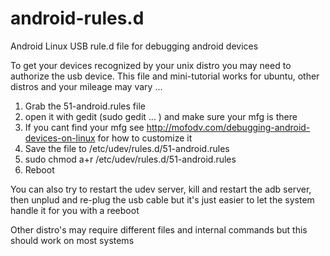 android-rules.d
===============

Android Linux USB rule.d file for debugging android devices

To get your devices recognized by your unix distro you may need to authorize the usb device.  This file and mini-tutorial works for ubuntu, other distros and your mileage may vary ... 

1. Grab the 51-android.rules file
2. open it with gedit (sudo gedit ... ) and make sure your mfg is there
3. If you cant find your mfg see http://mofodv.com/debugging-android-devices-on-linux for how to customize it
4. Save the file to /etc/udev/rules.d/51-android.rules
5. sudo chmod a+r /etc/udev/rules.d/51-android.rules
6. Reboot

You can also try to restart the udev server, kill and restart the adb server, then unplud and re-plug the usb cable but it's just easier to let the system handle it for you with a reeboot
 
Other distro's may require different files and internal commands but this should work on most systems
